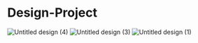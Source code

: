 # Design-Project
![Untitled design (4)](https://github.com/TristanStewart/Design-Project/assets/157633131/34f9a6e1-ab0a-427b-bb2b-675f87a8e4de)
![Untitled design (3)](https://github.com/TristanStewart/Design-Project/assets/157633131/ed20b1f7-1a73-4fca-b02b-96edbe92481f)
![Untitled design (1)](https://github.com/TristanStewart/Design-Project/assets/157633131/3f7c6c5b-eb04-4be1-8de6-1c034469e050)
